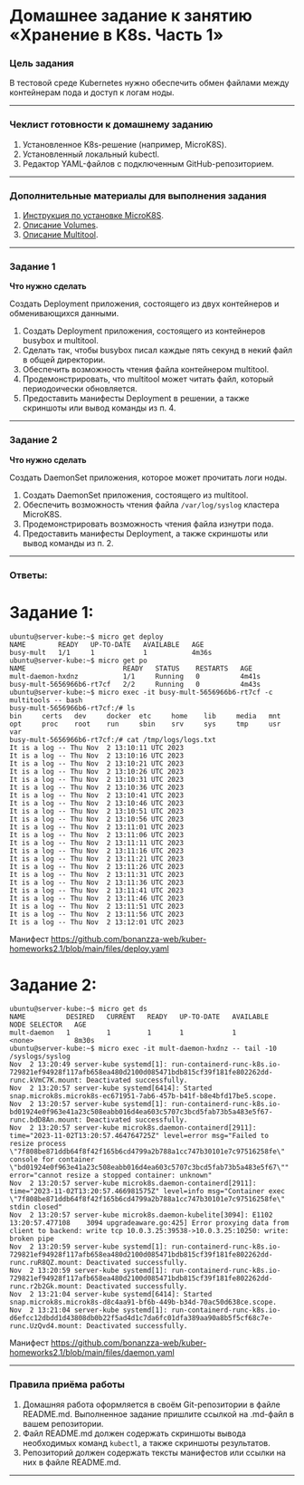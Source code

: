 # Домашнее задание к занятию «Хранение в K8s. Часть 1»

### Цель задания

В тестовой среде Kubernetes нужно обеспечить обмен файлами между контейнерам пода и доступ к логам ноды.

------

### Чеклист готовности к домашнему заданию

1. Установленное K8s-решение (например, MicroK8S).
2. Установленный локальный kubectl.
3. Редактор YAML-файлов с подключенным GitHub-репозиторием.

------

### Дополнительные материалы для выполнения задания

1. [Инструкция по установке MicroK8S](https://microk8s.io/docs/getting-started).
2. [Описание Volumes](https://kubernetes.io/docs/concepts/storage/volumes/).
3. [Описание Multitool](https://github.com/wbitt/Network-MultiTool).

------

### Задание 1 

**Что нужно сделать**

Создать Deployment приложения, состоящего из двух контейнеров и обменивающихся данными.

1. Создать Deployment приложения, состоящего из контейнеров busybox и multitool.
2. Сделать так, чтобы busybox писал каждые пять секунд в некий файл в общей директории.
3. Обеспечить возможность чтения файла контейнером multitool.
4. Продемонстрировать, что multitool может читать файл, который периодоически обновляется.
5. Предоставить манифесты Deployment в решении, а также скриншоты или вывод команды из п. 4.

------

### Задание 2

**Что нужно сделать**

Создать DaemonSet приложения, которое может прочитать логи ноды.

1. Создать DaemonSet приложения, состоящего из multitool.
2. Обеспечить возможность чтения файла `/var/log/syslog` кластера MicroK8S.
3. Продемонстрировать возможность чтения файла изнутри пода.
4. Предоставить манифесты Deployment, а также скриншоты или вывод команды из п. 2.

------


### Ответы:

# Задание 1:

```
ubuntu@server-kube:~$ micro get deploy
NAME        READY   UP-TO-DATE   AVAILABLE   AGE
busy-mult   1/1     1            1           4m36s
ubuntu@server-kube:~$ micro get po
NAME                        READY   STATUS    RESTARTS   AGE
mult-daemon-hxdnz           1/1     Running   0          4m41s
busy-mult-5656966b6-rt7cf   2/2     Running   0          4m43s
ubuntu@server-kube:~$ micro exec -it busy-mult-5656966b6-rt7cf -c multitools -- bash
busy-mult-5656966b6-rt7cf:/# ls
bin     certs   dev     docker  etc     home    lib     media   mnt     opt     proc    root    run     sbin    srv     sys     tmp     usr     var
busy-mult-5656966b6-rt7cf:/# cat /tmp/logs/logs.txt
It is a log -- Thu Nov  2 13:10:11 UTC 2023
It is a log -- Thu Nov  2 13:10:16 UTC 2023
It is a log -- Thu Nov  2 13:10:21 UTC 2023
It is a log -- Thu Nov  2 13:10:26 UTC 2023
It is a log -- Thu Nov  2 13:10:31 UTC 2023
It is a log -- Thu Nov  2 13:10:36 UTC 2023
It is a log -- Thu Nov  2 13:10:41 UTC 2023
It is a log -- Thu Nov  2 13:10:46 UTC 2023
It is a log -- Thu Nov  2 13:10:51 UTC 2023
It is a log -- Thu Nov  2 13:10:56 UTC 2023
It is a log -- Thu Nov  2 13:11:01 UTC 2023
It is a log -- Thu Nov  2 13:11:06 UTC 2023
It is a log -- Thu Nov  2 13:11:11 UTC 2023
It is a log -- Thu Nov  2 13:11:16 UTC 2023
It is a log -- Thu Nov  2 13:11:21 UTC 2023
It is a log -- Thu Nov  2 13:11:26 UTC 2023
It is a log -- Thu Nov  2 13:11:31 UTC 2023
It is a log -- Thu Nov  2 13:11:36 UTC 2023
It is a log -- Thu Nov  2 13:11:41 UTC 2023
It is a log -- Thu Nov  2 13:11:46 UTC 2023
It is a log -- Thu Nov  2 13:11:51 UTC 2023
It is a log -- Thu Nov  2 13:11:56 UTC 2023
It is a log -- Thu Nov  2 13:12:01 UTC 2023

```

Манифест https://github.com/bonanzza-web/kuber-homeworks2.1/blob/main/files/deploy.yaml    

# Задание 2:

```
ubuntu@server-kube:~$ micro get ds
NAME          DESIRED   CURRENT   READY   UP-TO-DATE   AVAILABLE   NODE SELECTOR   AGE
mult-daemon   1         1         1       1            1           <none>          8m30s
ubuntu@server-kube:~$ micro exec -it mult-daemon-hxdnz -- tail -10 /syslogs/syslog
Nov  2 13:20:49 server-kube systemd[1]: run-containerd-runc-k8s.io-729821ef94928f117afb658ea480d2100d085471bdb815cf39f181fe802262dd-runc.kVmC7K.mount: Deactivated successfully.
Nov  2 13:20:57 server-kube systemd[6414]: Started snap.microk8s.microk8s-ec671951-7ab6-457b-b41f-b8e4bfd17be5.scope.
Nov  2 13:20:57 server-kube systemd[1]: run-containerd-runc-k8s.io-bd01924e0f963e41a23c508eabb016d4ea603c5707c3bcd5fab73b5a483e5f67-runc.bdD8An.mount: Deactivated successfully.
Nov  2 13:20:57 server-kube microk8s.daemon-containerd[2911]: time="2023-11-02T13:20:57.464764725Z" level=error msg="Failed to resize process \"7f808be871ddb64f8f42f165b6cd4799a2b788a1cc747b30101e7c97516258fe\" console for container \"bd01924e0f963e41a23c508eabb016d4ea603c5707c3bcd5fab73b5a483e5f67\"" error="cannot resize a stopped container: unknown"
Nov  2 13:20:57 server-kube microk8s.daemon-containerd[2911]: time="2023-11-02T13:20:57.466981575Z" level=info msg="Container exec \"7f808be871ddb64f8f42f165b6cd4799a2b788a1cc747b30101e7c97516258fe\" stdin closed"
Nov  2 13:20:57 server-kube microk8s.daemon-kubelite[3094]: E1102 13:20:57.477108    3094 upgradeaware.go:425] Error proxying data from client to backend: write tcp 10.0.3.25:39538->10.0.3.25:10250: write: broken pipe
Nov  2 13:20:59 server-kube systemd[1]: run-containerd-runc-k8s.io-729821ef94928f117afb658ea480d2100d085471bdb815cf39f181fe802262dd-runc.ruR8QZ.mount: Deactivated successfully.
Nov  2 13:20:59 server-kube systemd[1]: run-containerd-runc-k8s.io-729821ef94928f117afb658ea480d2100d085471bdb815cf39f181fe802262dd-runc.r2b2Gk.mount: Deactivated successfully.
Nov  2 13:21:04 server-kube systemd[6414]: Started snap.microk8s.microk8s-d8c4aa91-bf6b-449b-b34d-70ac50d638ce.scope.
Nov  2 13:21:04 server-kube systemd[1]: run-containerd-runc-k8s.io-d6efcc12dbdd1d43808db0b22f5ad4d1c7da6fc01dfa389aa90a8b5f5cf68c7e-runc.UzQvd4.mount: Deactivated successfully.

```


Манифест https://github.com/bonanzza-web/kuber-homeworks2.1/blob/main/files/daemon.yaml


------


### Правила приёма работы

1. Домашняя работа оформляется в своём Git-репозитории в файле README.md. Выполненное задание пришлите ссылкой на .md-файл в вашем репозитории.
2. Файл README.md должен содержать скриншоты вывода необходимых команд `kubectl`, а также скриншоты результатов.
3. Репозиторий должен содержать тексты манифестов или ссылки на них в файле README.md.

------